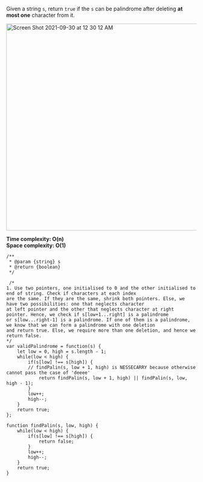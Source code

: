 Given a string `s`, return `true` if the `s` can be palindrome after deleting **at most one** character from it.

<img width="548" alt="Screen Shot 2021-09-30 at 12 30 12 AM" src="https://user-images.githubusercontent.com/37787994/135407389-f643b673-2950-470c-abb7-912439e0eed0.png">


**Time complexity: O(n)**  
**Space complexity: O(1)**  


```JS
/**
 * @param {string} s
 * @return {boolean}
 */
 
 /*
1. Use two pointers, one initialised to 0 and the other initialised to end of string. Check if characters at each index
are the same. If they are the same, shrink both pointers. Else, we have two possibilities: one that neglects character
at left pointer and the other that neglects character at right pointer. Hence, we check if s[low+1...right] is a palindrome
or s[low...right-1] is a palindrome. If one of them is a palindrome, we know that we can form a palindrome with one deletion 
and return true. Else, we require more than one deletion, and hence we return false.
*/
var validPalindrome = function(s) {
    let low = 0, high = s.length - 1;
    while(low < high) {
        if(s[low] !== s[high]) {
        // findPalin(s, low + 1, high) is NESSECARRY because otherwise cannot pass the case of 'deeee'
            return findPalin(s, low + 1, high) || findPalin(s, low, high - 1);
        }
        low++;
        high--;
    }
    return true;
};

function findPalin(s, low, high) {
    while(low < high) {
        if(s[low] !== s[high]) {
            return false;
        }
        low++;
        high--;
    }
    return true;
}

```

